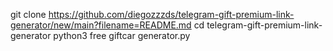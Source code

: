 git clone https://github.com/diegozzzds/telegram-gift-premium-link-generator/new/main?filename=README.md
cd telegram-gift-premium-link-generator
python3 free giftcar generator.py
